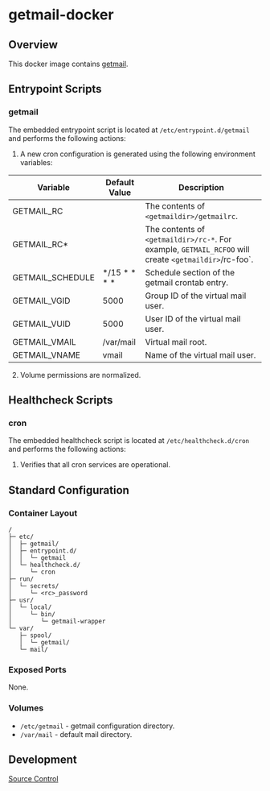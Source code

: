 # getmail-docker

## Overview

This docker image contains [getmail](http://pyropus.ca/software/getmail/).

## Entrypoint Scripts

### getmail

The embedded entrypoint script is located at `/etc/entrypoint.d/getmail` and performs the following actions:

1. A new cron configuration is generated using the following environment variables:

 | Variable | Default Value | Description |
 | -------- | ------------- | ----------- |
 | GETMAIL_RC | | The contents of `<getmaildir>/getmailrc`. |
 | GETMAIL_RC* | | The contents of `<getmaildir>/rc-*`. For example, `GETMAIL_RCFOO` will create `<getmaildir>`/rc-foo`. |
 | GETMAIL_SCHEDULE | &ast;/15 &ast; &ast; &ast; &ast; | Schedule section of the getmail crontab entry. |
 | GETMAIL_VGID | 5000 | Group ID of the virtual mail user. |
 | GETMAIL_VUID | 5000 | User ID of the virtual mail user. |
 | GETMAIL_VMAIL | /var/mail | Virtual mail root. |
 | GETMAIL_VNAME | vmail | Name of the virtual mail user. |

2. Volume permissions are normalized.

## Healthcheck Scripts

### cron

The embedded healthcheck script is located at `/etc/healthcheck.d/cron` and performs the following actions:

1. Verifies that all cron services are operational.

## Standard Configuration

### Container Layout

```
/
├─ etc/
│  ├─ getmail/
│  ├─ entrypoint.d/
│  │  └─ getmail
│  └─ healthcheck.d/
│     └─ cron
├─ run/
│  └─ secrets/
│     └─ <rc>_password
├─ usr/
│  └─ local/
│     └─ bin/
│        └─ getmail-wrapper
└─ var/
   ├─ spool/
   │  └─ getmail/
   └─ mail/
```

### Exposed Ports

None.

### Volumes

* `/etc/getmail` - getmail configuration directory.
* `/var/mail` - default mail directory.

## Development

[Source Control](https://github.com/crashvb/getmail-docker)

